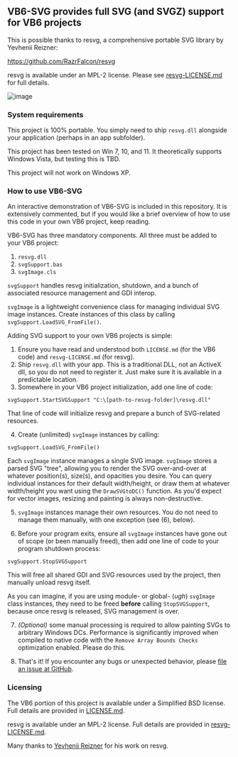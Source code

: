 ## VB6-SVG provides full SVG (and SVGZ) support for VB6 projects

This is possible thanks to resvg, a comprehensive portable SVG library by Yevhenii Reizner:

https://github.com/RazrFalcon/resvg

resvg is available under an MPL-2 license.  Please see [resvg-LICENSE.md](https://github.com/tannerhelland/vb6-svg/blob/main/resvg-LICENSE.md) for full details.

![image](https://user-images.githubusercontent.com/1930029/158446300-b6d995ba-bc65-4d6b-b0bc-bf8e93816f20.png)

### System requirements

This project is 100% portable.  You simply need to ship `resvg.dll` alongside your application (perhaps in an app subfolder).

This project has been tested on Win 7, 10, and 11.  It theoretically supports Windows Vista, but testing this is TBD.

This project will not work on Windows XP.

### How to use VB6-SVG

An interactive demonstration of VB6-SVG is included in this repository.  It is extensively commented, but if you would like a brief overview of how to use this code in your own VB6 project, keep reading.

VB6-SVG has three mandatory components.  All three must be added to your VB6 project:

1. `resvg.dll`
2. `svgSupport.bas`
3. `svgImage.cls`

`svgSupport` handles resvg initialization, shutdown, and a bunch of associated resource management and GDI interop.

`svgImage` is a lightweight convenience class for managing individual SVG image instances.  Create instances of this class by calling `svgSupport.LoadSVG_FromFile()`.

Adding SVG support to your own VB6 projects is simple:

1. Ensure you have read and understood both `LICENSE.md` (for the VB6 code) and `resvg-LICENSE.md` (for resvg).
2. Ship `resvg.dll` with your app.  This is a traditional DLL, not an ActiveX dll, so you do not need to register it.  Just make sure it is available in a predictable location.
3. Somewhere in your VB6 project initialization, add one line of code:

`svgSupport.StartSVGSupport "C:\[path-to-resvg-folder]\resvg.dll"`

That line of code will initialize resvg and prepare a bunch of SVG-related resources.

4. Create (unlimited) `svgImage` instances by calling:

`svgSupport.LoadSVG_FromFile()`

Each `svgImage` instance manages a single SVG image.  `svgImage` stores a parsed SVG "tree", allowing you to render the SVG over-and-over at whatever position(s), size(s), and opacities you desire.  You can query individual instances for their default width/height, or draw them at whatever width/height you want using the `DrawSVGtoDC()` function.  As you'd expect for vector images, resizing and painting is always non-destructive.

5. `svgImage` instances manage their own resources.  You do not need to manage them manually, with one exception (see (6), below).

6. Before your program exits, ensure all `svgImage` instances have gone out of scope (or been manually freed), then add one line of code to your program shutdown process:

`svgSupport.StopSVGSupport`

This will free all shared GDI and SVG resources used by the project, then manually unload resvg itself.  

As you can imagine, if you are using module- or global- (*ugh*) `svgImage` class instances, they need to be freed **before** calling `StopSVGSupport`, because once resvg is released, SVG management is over.

7. *(Optional)* some manual processing is required to allow painting SVGs to arbitrary Windows DCs.  Performance is significantly improved when compiled to native code with the `Remove Array Bounds Checks` optimization enabled.  Please do this.

8. That's it!  If you encounter any bugs or unexpected behavior, please [file an issue at GitHub](https://github.com/tannerhelland/vb6-svg/issues).

### Licensing

The VB6 portion of this project is available under a Simplified BSD license.  Full details are provided in [LICENSE.md](https://github.com/tannerhelland/vb6-svg/blob/main/LICENSE.md).

resvg is available under an MPL-2 license.  Full details are provided in [resvg-LICENSE.md](https://github.com/tannerhelland/vb6-svg/blob/main/resvg-LICENSE.md).

Many thanks to [Yevhenii Reizner](https://github.com/RazrFalcon) for his work on resvg.
